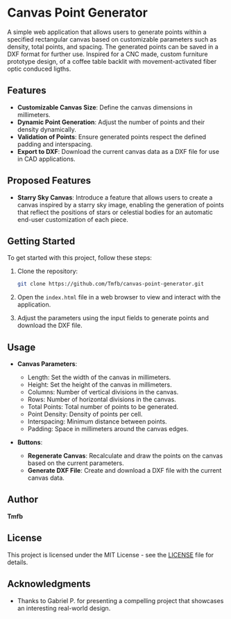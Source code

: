 
# Canvas Point Generator

A simple web application that allows users to generate points within a specified rectangular canvas based on customizable parameters such as density, total points, and spacing. The generated points can be saved in a DXF format for further use. Inspired for a CNC made, custom furniture prototype design, of a coffee table backlit with movement-activated fiber optic conduced ligths.

## Features

- **Customizable Canvas Size**: Define the canvas dimensions in millimeters.
- **Dynamic Point Generation**: Adjust the number of points and their density dynamically.
- **Validation of Points**: Ensure generated points respect the defined padding and interspacing.
- **Export to DXF**: Download the current canvas data as a DXF file for use in CAD applications.

## Proposed Features

- **Starry Sky Canvas**: Introduce a feature that allows users to create a canvas inspired by a starry sky image, enabling the generation of points that reflect the positions of stars or celestial bodies for an automatic end-user customization of each piece.

## Getting Started

To get started with this project, follow these steps:

1. Clone the repository:
   ```bash
   git clone https://github.com/Tmfb/canvas-point-generator.git
   ```
   
2. Open the `index.html` file in a web browser to view and interact with the application.

3. Adjust the parameters using the input fields to generate points and download the DXF file.

## Usage

- **Canvas Parameters**:
  - Length: Set the width of the canvas in millimeters.
  - Height: Set the height of the canvas in millimeters.
  - Columns: Number of vertical divisions in the canvas.
  - Rows: Number of horizontal divisions in the canvas.
  - Total Points: Total number of points to be generated.
  - Point Density: Density of points per cell.
  - Interspacing: Minimum distance  between points.
  - Padding: Space in millimeters around the canvas edges.

- **Buttons**:
  - **Regenerate Canvas**: Recalculate and draw the points on the canvas based on the current parameters.
  - **Generate DXF File**: Create and download a DXF file with the current canvas data.

## Author

**Tmfb**

## License

This project is licensed under the MIT License - see the [LICENSE](LICENSE) file for details.

## Acknowledgments

- Thanks to Gabriel P. for presenting a compelling project that showcases an interesting real-world design.
